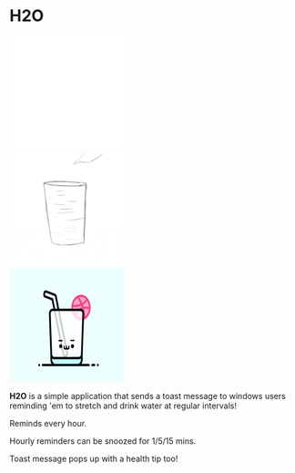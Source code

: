 # H2O
<html>
 <div class="row">
  <div class="column">
    <img src="https://github.com/impeccable-tester/H2O/blob/master/H2O/Assets/4.gif" width="200" height="200">
  </div>
  <div class="column">
    <img src="https://github.com/impeccable-tester/H2O/blob/master/H2O/Assets/3.gif" width="200" height="200">
  </div>
  <div class="column">
    <img src="https://github.com/impeccable-tester/H2O/blob/master/H2O/Assets/5.gif" width="200" height="200">
  </div>
</div> 
 </html>

**H2O** is a simple application that sends a toast message to windows users reminding 'em to stretch and drink water at regular intervals!

Reminds every hour.

Hourly reminders can be snoozed for 1/5/15 mins.

Toast message pops up with a health tip too!
